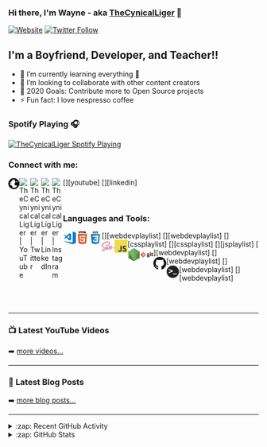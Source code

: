 ### Hi there, I'm Wayne - aka [TheCynicalLiger][website] 👋

[![Website](https://img.shields.io/website?label=https://github.com/TheCynicalLiger/&style=for-the-badge&url=https://github.com/TheCynicalLiger/)](https://github.com/TheCynicalLiger/)
[![Twitter Follow](https://img.shields.io/twitter/follow/TheCynicalLiger?color=1DA1F2&logo=twitter&style=for-the-badge)](https://twitter.com/intent/follow?original_referer=https%3A%2F%2Fgithub.com%2FTheCynicalLiger&screen_name=TheCynicalLiger)

## I'm a Boyfriend, Developer, and Teacher!!

- 🌱 I’m currently learning everything 🤣
- 👯 I’m looking to collaborate with other content creators
- 🥅 2020 Goals: Contribute more to Open Source projects
- ⚡ Fun fact: I love nespresso coffee

### Spotify Playing 🎧

[<img src="https://now-playing-TheCynicalLiger.vercel.app/api/spotify-playing" alt="TheCynicalLiger Spotify Playing" width="350" />](https://open.spotify.com/user/swyqyimdc12jajde4vpwd2x1b)

### Connect with me:

[<img align="left" alt="TheCynicalLiger.com" width="22px" src="https://raw.githubusercontent.com/iconic/open-iconic/master/svg/globe.svg" />][website]
[<img align="left" alt="TheCynicalLiger | YouTube" width="22px" src="https://cdn.jsdelivr.net/npm/simple-icons@v3/icons/youtube.svg" />][youtube]
[<img align="left" alt="TheCynicalLiger | Twitter" width="22px" src="https://cdn.jsdelivr.net/npm/simple-icons@v3/icons/twitter.svg" />][twitter]
[<img align="left" alt="TheCynicalLiger | LinkedIn" width="22px" src="https://cdn.jsdelivr.net/npm/simple-icons@v3/icons/linkedin.svg" />][linkedin]
[<img align="left" alt="TheCynicalLiger | Instagram" width="22px" src="https://cdn.jsdelivr.net/npm/simple-icons@v3/icons/instagram.svg" />][instagram]

<br />

### Languages and Tools:

[<img align="left" alt="Visual Studio Code" width="26px" src="https://raw.githubusercontent.com/github/explore/80688e429a7d4ef2fca1e82350fe8e3517d3494d/topics/visual-studio-code/visual-studio-code.png" />][webdevplaylist]
[<img align="left" alt="HTML5" width="26px" src="https://raw.githubusercontent.com/github/explore/80688e429a7d4ef2fca1e82350fe8e3517d3494d/topics/html/html.png" />][webdevplaylist]
[<img align="left" alt="CSS3" width="26px" src="https://raw.githubusercontent.com/github/explore/80688e429a7d4ef2fca1e82350fe8e3517d3494d/topics/css/css.png" />][cssplaylist]
[<img align="left" alt="Sass" width="26px" src="https://raw.githubusercontent.com/github/explore/80688e429a7d4ef2fca1e82350fe8e3517d3494d/topics/sass/sass.png" />][cssplaylist]
[<img align="left" alt="JavaScript" width="26px" src="https://raw.githubusercontent.com/github/explore/80688e429a7d4ef2fca1e82350fe8e3517d3494d/topics/javascript/javascript.png" />][jsplaylist]
[<img align="left" alt="Node.js" width="26px" src="https://raw.githubusercontent.com/github/explore/80688e429a7d4ef2fca1e82350fe8e3517d3494d/topics/nodejs/nodejs.png" />][webdevplaylist]
[<img align="left" alt="Git" width="26px" src="https://raw.githubusercontent.com/github/explore/80688e429a7d4ef2fca1e82350fe8e3517d3494d/topics/git/git.png" />][webdevplaylist]
[<img align="left" alt="GitHub" width="26px" src="https://raw.githubusercontent.com/github/explore/78df643247d429f6cc873026c0622819ad797942/topics/github/github.png" />][webdevplaylist]
[<img align="left" alt="Terminal" width="26px" src="https://raw.githubusercontent.com/github/explore/80688e429a7d4ef2fca1e82350fe8e3517d3494d/topics/terminal/terminal.png" />][webdevplaylist]

<br />
<br />

---

### 📺 Latest YouTube Videos

<!-- YOUTUBE:START -->
<!-- YOUTUBE:END -->

➡️ [more videos...](https://youtube.com/TheCynicalLiger)

---

### 📕 Latest Blog Posts

<!-- BLOG-POST-LIST:START -->
<!-- BLOG-POST-LIST:END -->

➡️ [more blog posts...](https://TheCynicalLiger.com)

---

<details>
  <summary>:zap: Recent GitHub Activity</summary>
  
<!--START_SECTION:activity-->
<!--END_SECTION:activity-->

</details>

<details>
  <summary>:zap: GitHub Stats</summary>

  <img align="left" alt="TheCynicalLiger's GitHub Stats" src="https://github-readme-stats.TheCynicalLiger.vercel.app/api?username=TheCynicalLiger&show_icons=true&hide_border=true" />

</details>

[website]: https://TheCynicalLiger.com
[course]: http://vsCodeHero.com
[twitter]: https://twitter.com/TheCynicalLiger
[twitch]: https://twitch.tv/TheCynicalLiger
[instagram]: https://instagram.com/TheCynicalLiger

